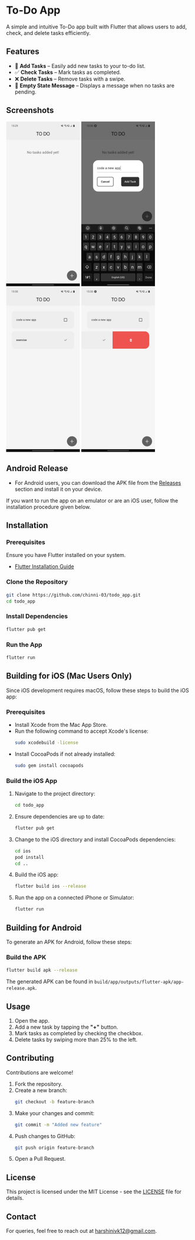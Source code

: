# To-Do App

A simple and intuitive To-Do app built with Flutter that allows users to add, check, and delete tasks efficiently.

## Features

- 📌 **Add Tasks** – Easily add new tasks to your to-do list.
- ✅ **Check Tasks** – Mark tasks as completed.
- ❌ **Delete Tasks** – Remove tasks with a swipe.
- 🎉 **Empty State Message** – Displays a message when no tasks are pending.

## Screenshots

<p>
  <img src="assets/screenshots/homescreen.jpeg" width="200">
  <img src="assets/screenshots/add_task.jpeg" width="200">
  <img src="assets/screenshots/tasks.jpeg" width="200">
  <img src="assets/screenshots/delete_task.jpeg" width="200">
</p>


## Android Release

- For Android users, you can download the APK file from the [Releases](https://github.com/chinni-03/todo_list/releases) section and install it on your device.

If you want to run the app on an emulator or are an iOS user, follow the installation procedure given below.

## Installation

### Prerequisites

Ensure you have Flutter installed on your system.

- [Flutter Installation Guide](https://docs.flutter.dev/get-started/install)

### Clone the Repository

```sh
git clone https://github.com/chinni-03/todo_app.git
cd todo_app
```

### Install Dependencies

```sh
flutter pub get
```

### Run the App

```sh
flutter run
```

## Building for iOS (Mac Users Only)

Since iOS development requires macOS, follow these steps to build the iOS app:

### Prerequisites

- Install Xcode from the Mac App Store.
- Run the following command to accept Xcode's license:
  ```sh
  sudo xcodebuild -license
  ```
- Install CocoaPods if not already installed:
  ```sh
  sudo gem install cocoapods
  ```

### Build the iOS App

1. Navigate to the project directory:
   ```sh
   cd todo_app
   ```
2. Ensure dependencies are up to date:
   ```sh
   flutter pub get
   ```
3. Change to the iOS directory and install CocoaPods dependencies:
   ```sh
   cd ios
   pod install
   cd ..
   ```
4. Build the iOS app:
   ```sh
   flutter build ios --release
   ```
5. Run the app on a connected iPhone or Simulator:
   ```sh
   flutter run
   ```

## Building for Android

To generate an APK for Android, follow these steps:

### Build the APK

```sh
flutter build apk --release
```

The generated APK can be found in `build/app/outputs/flutter-apk/app-release.apk`.

## Usage

1. Open the app.
2. Add a new task by tapping the **"+"** button.
3. Mark tasks as completed by checking the checkbox.
4. Delete tasks by swiping more than 25% to the left.

## Contributing

Contributions are welcome!

1. Fork the repository.
2. Create a new branch:
   ```sh
   git checkout -b feature-branch
   ```
3. Make your changes and commit:
   ```sh
   git commit -m "Added new feature"
   ```
4. Push changes to GitHub:
   ```sh
   git push origin feature-branch
   ```
5. Open a Pull Request.

## License

This project is licensed under the MIT License - see the [LICENSE](LICENSE.md) file for details.

## Contact

For queries, feel free to reach out at [harshinivk12@gmail.com](mailto:harshinivk12@gmail.com).
